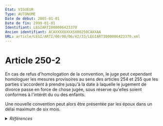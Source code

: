 ```yaml
---
État: VIGUEUR
Type: AUTONOME
Date de début: 2005-01-01
Date de fin: 2999-01-01
Identifiant: LEGIARTI000006423370
Ancien identifiant: ACAXXXXXXXX5X00250CAXXAA
URL: article/LEGI/ARTI/00/00/06/42/33/LEGIARTI000006423370.xml
---
```


<h1>Article 250-2</h1>

En cas de refus d'homologation de la convention, le juge peut cependant
homologuer les mesures provisoires au sens des articles 254 et 255 que les
parties s'accordent à prendre jusqu'à la date à laquelle le jugement de divorce
passe en force de chose jugée, sous réserve qu'elles soient conformes à
l'intérêt du ou des enfants.<br />

Une nouvelle convention peut alors être présentée par les époux dans un délai
maximum de six mois.


<details>
  <summary><em>Références</em></summary>

  <h2>Articles faisant référence à l'article</h2>
  
  <ul>
    <li>
      <a href="https://legal.tricoteuses.fr//redirection/LEGIARTI000038310879?vers=git&vers=legifrance">Code civil - article 254 AUTONOME VIGUEUR, en vigueur depuis le 2021-01-01</a> CITATION cible
    </li>
    <li>
      <a href="https://legal.tricoteuses.fr//redirection/LEGIARTI000006425018?vers=git&vers=legifrance">Code civil - article 313 AUTONOME MODIFIE, en vigueur du 2006-07-01 au 2009-01-19</a> CITATION source
    </li>
    <li>
      <a href="https://legal.tricoteuses.fr//redirection/LEGIARTI000038310862?vers=git&vers=legifrance">Code civil - article 313 AUTONOME VIGUEUR, en vigueur depuis le 2021-01-01</a> CITATION source
    </li>
    <li>
      <a href="https://legal.tricoteuses.fr//redirection/LEGIARTI000006284802?vers=git&vers=legifrance">LOI n° 2004-439 du 26 mai 2004 relative au divorce - article 9 ENTIEREMENT_MODIF</a> CREATION cible
    </li>
    <li>
      <a href="https://legal.tricoteuses.fr//redirection/LEGIARTI000042193461?vers=git&vers=legifrance">Code civil - article 255 AUTONOME VIGUEUR, en vigueur depuis le 2020-08-01</a> CITATION cible
    </li>
    <li>
      <a href="https://legal.tricoteuses.fr//redirection/LEGIARTI000006423527?vers=git&vers=legifrance">Code civil - article 254 AUTONOME MODIFIE, en vigueur du 2005-01-01 au 2021-01-01</a> CITATION cible
    </li>
    <li>
      <a href="https://legal.tricoteuses.fr//redirection/LEGIARTI000006423535?vers=git&vers=legifrance">Code civil - article 255 AUTONOME MODIFIE, en vigueur du 1976-01-01 au 2005-01-01</a> CITATION cible
    </li>
    <li>
      <a href="https://legal.tricoteuses.fr//redirection/LEGIARTI000006411940?vers=git&vers=legifrance">Code de procédure civile - article 1100 AUTONOME VIGUEUR, en vigueur depuis le 2005-01-01</a> CITATION source
    </li>
    <li>
      <a href="https://legal.tricoteuses.fr//redirection/LEGIARTI000006423536?vers=git&vers=legifrance">Code civil - article 255 AUTONOME MODIFIE, en vigueur du 2005-01-01 au 2020-08-01</a> CITATION cible
    </li>
    <li>
      <a href="https://legal.tricoteuses.fr//redirection/LEGIARTI000006423526?vers=git&vers=legifrance">Code civil - article 254 AUTONOME MODIFIE, en vigueur du 1976-01-01 au 2005-01-01</a> CITATION cible
    </li>
    <li>
      <a href="https://legal.tricoteuses.fr//redirection/LEGIARTI000006423379?vers=git&vers=legifrance">Code civil - article 250-3 AUTONOME VIGUEUR, en vigueur depuis le 2005-01-01</a> CITATION source
    </li>
    <li>
      <a href="https://legal.tricoteuses.fr//redirection/LEGIARTI000020123560?vers=git&vers=legifrance">Code civil - article 313 AUTONOME MODIFIE, en vigueur du 2009-01-19 au 2021-01-01</a> CITATION source
    </li>
  </ul>
  
  <h2>Textes faisant référence à l'article</h2>
  
  <ul>
    <li>
      <a href="https://legal.tricoteuses.fr//redirection/JORFTEXT000000439268?vers=git&vers=legifrance">LOI n° 2004-439 du 26 mai 2004 relative au divorce</a> SPEC_APPLI cible
    </li>
  </ul>
  
  <h2>Références faites par l'article</h2>
  
  <ul>
    <li>
      2004-05-26 SPEC_APPLI source <a href="https://legal.tricoteuses.fr//redirection/JORFTEXT000000439268?vers=git&vers=legifrance">LOI n° 2004-439 du 26 mai 2004 relative au divorce</a>
    </li>
    <li>
      2004-05-26 CREATION source <a href="https://legal.tricoteuses.fr//redirection/LEGIARTI000006284802?vers=git&vers=legifrance">LOI n° 2004-439 du 26 mai 2004 relative au divorce - article 9 ENTIEREMENT_MODIF</a>
    </li>
    <li>
      2999-01-01 CITATION cible <a href="https://legal.tricoteuses.fr//redirection/LEGIARTI000006423379?vers=git&vers=legifrance">Code civil - article 250-3 AUTONOME VIGUEUR, en vigueur depuis le 2005-01-01</a>
    </li>
    <li>
      2999-01-01 CITATION source <a href="https://legal.tricoteuses.fr//redirection/LEGIARTI000006423526?vers=git&vers=legifrance">Code civil - article 254 AUTONOME MODIFIE, en vigueur du 1976-01-01 au 2005-01-01</a>
    </li>
    <li>
      2999-01-01 CITATION source <a href="https://legal.tricoteuses.fr//redirection/LEGIARTI000006423535?vers=git&vers=legifrance">Code civil - article 255 AUTONOME MODIFIE, en vigueur du 1976-01-01 au 2005-01-01</a>
    </li>
    <li>
      2999-01-01 CITATION cible <a href="https://legal.tricoteuses.fr//redirection/LEGIARTI000038310862?vers=git&vers=legifrance">Code civil - article 313 AUTONOME VIGUEUR, en vigueur depuis le 2021-01-01</a>
    </li>
    <li>
      2999-01-01 CITATION cible <a href="https://legal.tricoteuses.fr//redirection/LEGIARTI000006411940?vers=git&vers=legifrance">Code de procédure civile - article 1100 AUTONOME VIGUEUR, en vigueur depuis le 2005-01-01</a>
    </li>
    <li>
      CODIFICATION source Loi 1803-03-14
    </li>
  </ul>
</details>
